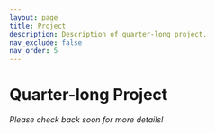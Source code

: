 ```yaml
---
layout: page
title: Project
description: Description of quarter-long project.
nav_exclude: false
nav_order: 5
---
```


# Quarter-long Project

*Please check back soon for more details!*

